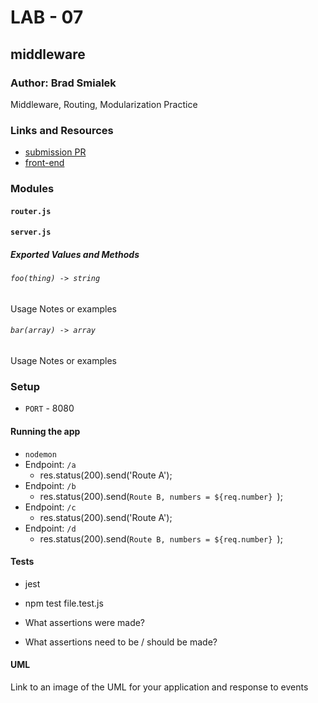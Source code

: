 
# LAB - 07

## middleware

### Author: Brad Smialek

Middleware, Routing, Modularization Practice


### Links and Resources
* [submission PR](https://github.com/brad-smialek-401-advanced-javascript/lab-07-middleware)
* [front-end](localhost:8080)


### Modules
#### `router.js`
#### `server.js`

##### Exported Values and Methods


###### `foo(thing) -> string`
Usage Notes or examples

###### `bar(array) -> array`
Usage Notes or examples

### Setup
* `PORT` - 8080


#### Running the app
* `nodemon`
* Endpoint: `/a`
  * res.status(200).send('Route A');
* Endpoint: `/b`
  * res.status(200).send(`Route B, numbers = ${req.number} `);
* Endpoint: `/c`
  * res.status(200).send('Route A');
* Endpoint: `/d`
  * res.status(200).send(`Route B, numbers = ${req.number} `);
  
#### Tests
* jest
* npm test file.test.js

* What assertions were made?

* What assertions need to be / should be made?

#### UML
Link to an image of the UML for your application and response to events
